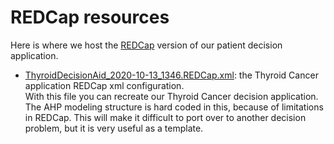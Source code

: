 # REDCap resources
Here is where we host the [REDCap](https://www.project-redcap.org/) version of our patient decision application.

* [ThyroidDecisionAid_2020-10-13_1346.REDCap.xml](ThyroidDecisionAid_2020-10-13_1346.REDCap.xml): the Thyroid Cancer application REDCap xml configuration.  
With this file you can recreate our Thyroid Cancer decision application.  The AHP modeling structure is hard coded in this, because of limitations in REDCap.
This will make it difficult to port over to another decision problem, but it is very useful as a template.
